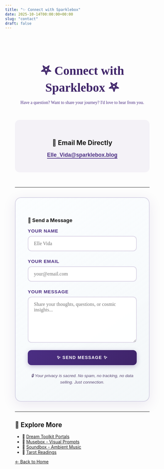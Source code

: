 ```yaml
---
title: "✨ Connect with Sparklebox"
date: 2025-10-14T00:00:00+00:00
slug: "contact"
draft: false
---
```


<style>
/* Sparklebox Contact Form Styling */
.contact-container {
    max-width: 700px;
    margin: 0 auto;
    padding: 2rem;
}

.contact-intro {
    text-align: center;
    margin-bottom: 3rem;
    font-family: 'Playfair Display', serif;
    color: #4b2e83;
}

.contact-intro h1 {
    font-family: 'Cormorant', serif;
    color: #3f2469;
    font-size: 2.5rem;
    margin-bottom: 1rem;
}

.contact-form {
    background: linear-gradient(145deg, rgba(250, 253, 255, 0.8), rgba(238, 244, 247, 0.6));
    border: 2px solid rgba(75, 46, 131, 0.2);
    border-radius: 20px;
    padding: 2.5rem;
    box-shadow: 0 10px 40px rgba(75, 46, 131, 0.1);
    margin: 2rem 0;
}

.form-group {
    margin-bottom: 1.5rem;
}

.form-group label {
    display: block;
    font-family: 'DM Sans', sans-serif;
    font-weight: 600;
    color: #4b2e83;
    margin-bottom: 0.5rem;
    font-size: 0.95rem;
    letter-spacing: 0.05em;
    text-transform: uppercase;
}

.form-group input,
.form-group textarea {
    width: 100%;
    padding: 14px 18px;
    border: 2px solid rgba(75, 46, 131, 0.2);
    border-radius: 12px;
    font-family: 'Playfair Display', serif;
    font-size: 1rem;
    color: #4b2e83;
    background: rgba(255, 255, 255, 0.9);
    transition: all 0.3s ease;
}

.form-group input:focus,
.form-group textarea:focus {
    outline: none;
    border-color: #4b2e83;
    box-shadow: 0 0 15px rgba(75, 46, 131, 0.2);
    background: white;
}

.form-group textarea {
    min-height: 150px;
    resize: vertical;
}

.submit-btn {
    background: linear-gradient(135deg, #4b2e83 0%, #3f2469 100%);
    color: white;
    font-family: 'DM Sans', sans-serif;
    font-size: 14px;
    font-weight: 700;
    letter-spacing: 0.1em;
    text-transform: uppercase;
    padding: 16px 32px;
    border: none;
    border-radius: 12px;
    cursor: pointer;
    transition: all 0.3s ease;
    width: 100%;
    box-shadow: 0 4px 15px rgba(75, 46, 131, 0.3);
}

.submit-btn:hover {
    transform: translateY(-2px);
    box-shadow: 0 6px 25px rgba(75, 46, 131, 0.4);
    background: linear-gradient(135deg, #3f2469 0%, #4b2e83 100%);
}

.privacy-note {
    text-align: center;
    font-size: 0.85rem;
    color: #5a4a75;
    font-family: 'DM Sans', sans-serif;
    margin-top: 1.5rem;
    font-style: italic;
}

.email-direct {
    text-align: center;
    margin: 3rem 0;
    padding: 2rem;
    background: rgba(75, 46, 131, 0.05);
    border-radius: 15px;
}

.email-direct a {
    font-family: 'DM Sans', sans-serif;
    color: #4b2e83;
    font-weight: 700;
    font-size: 1.1rem;
    text-decoration: none;
    border-bottom: 2px solid #4b2e83;
}

.email-direct a:hover {
    color: #3f2469;
    border-bottom-color: #3f2469;
}
</style>

<div class="contact-container">

<div class="contact-intro">

# 𖤐 Connect with Sparklebox 𖤐

Have a question? Want to share your journey? I'd love to hear from you.

</div>

<div class="email-direct">

## 📧 Email Me Directly

<a href="mailto:Elle_Vida@sparklebox.blog">Elle_Vida@sparklebox.blog</a>

</div>

---

<div class="contact-form">

### 💌 Send a Message

<form action="https://formspree.io/f/mwprakzz" method="POST">
  
  <div class="form-group">
    <label for="name">Your Name</label>
    <input type="text" id="name" name="name" placeholder="Elle Vida" required>
  </div>
  
  <div class="form-group">
    <label for="email">Your Email</label>
    <input type="email" id="email" name="email" placeholder="your@email.com" required>
  </div>
  
  <div class="form-group">
    <label for="message">Your Message</label>
    <textarea id="message" name="message" placeholder="Share your thoughts, questions, or cosmic insights..." required></textarea>
  </div>
  
  <button type="submit" class="submit-btn">✨ Send Message ✨</button>
  
  <p class="privacy-note">
    🔒 Your privacy is sacred. No spam, no tracking, no data selling. Just connection.
  </p>
  
</form>

</div>

---

## 🌟 Explore More

- 🌌 [Dream Toolkit Portals](/the-dreamtoolkit/)
- 🎨 [Musebox - Visual Prompts](/musebox-dreams/)
- 🎵 [Soundbox - Ambient Music](/soundbox/)
- 🔮 [Tarot Readings](https://sparklebox-tarot.streamlit.app/)

[← Back to Home](/)

</div>
